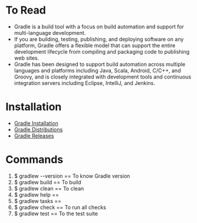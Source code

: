 # To Read
* Gradle is a build tool with a focus on build automation and support for multi-language development. 
* If you are building, testing, publishing, and deploying software on any platform, Gradle offers a flexible model that can support the entire development lifecycle from compiling and packaging code to publishing web sites. 
* Gradle has been designed to support build automation across multiple languages and platforms including Java, Scala, Android, C/C++, and Groovy, and is closely integrated with development tools and continuous integration servers including Eclipse, IntelliJ, and Jenkins.

# Installation
* [Gradle Installation](https://gradle.org/install/)
* [Gradle Distributions](https://services.gradle.org/distributions/)
* [Gradle Releases](https://gradle.org/releases/)

# Commands
1. $ gradlew --version == To know Gradle version
2. $ gradlew build == To build
3. $ gradlew clean == To clean
4. $ gradlew help ==
5. $ gradlew tasks ==
6. $ gradlew check == To run all checks
7. $ gradlew test == To the test suite
